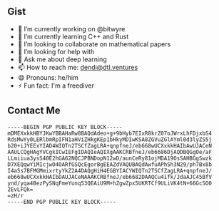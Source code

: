 ## Gist

- 🔭 I’m currently working on @bitwyre
- 🌱 I’m currently learning C++ and Rust
- 👯 I’m looking to collaborate on mathematical papers
- 🤔 I’m looking for help with 
- 💬 Ask me about deep learning
- 📫 How to reach me: dendi@dtl.ventures
- 😄 Pronouns: he/him
- ⚡ Fun fact: I'm a freediver


## Contact Me

```
-----BEGIN PGP PUBLIC KEY BLOCK-----
mDMEXxkkHBYJKwYBBAHaRw8BAQdAdeo+g+9bHyb7EIxR8krZ07oJWrxLhFDjxbS4
RdsMwYy0LERlbmRpIFN1aHViZHkgKEp1bHkyMDIwKSA8ZGVuZGlAYml0d3lyZS5j
b20+iJYEExYIAD4WIQTn2TSCfZagLRA+qnpfneJ/eb668wUCXxkkHAIbAwUJACeN
AAULCQgHAgYVCgkICwIEFgIDAQIeAQIXgAAKCRBfneJ/eb6686DjAQDBQGgOe/aF
LLmiiua3ysS40E2hGA62NQCJPBNDopN12wD/aunCeRy81ojMDA19OsSAHBGgSwzk
D7XEQqwYiMIcjwO4OARfGSQcEgorBgEEAZdVAQUBAQdAwfuAPhSh3N29/ph7Bx8b
I4a5s7BFMGMmixrtyYkZ2A4DAQgHiH4EGBYIACYWIQTn2TSCfZagLRA+qnpfneJ/
eb668wUCXxkkHAIbDAUJACeNAAAKCRBfneJ/eb6682DAAQCu4ifk/JdaAJC45BfV
ynd/yqa4BezPySNqFmeYunq53QEAiU9M+hZgwZpx5UKRTCf9ULiVK4tN+66GcSO0
2EvLFQk=
=zH/r
-----END PGP PUBLIC KEY BLOCK-----
```
